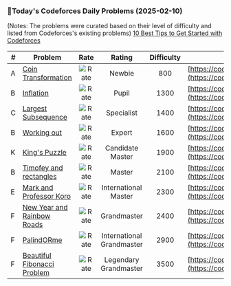 ### 🌟Today's Codeforces Daily Problems (2025-02-10)
(Notes: The problems were curated based on their level of difficulty and listed from Codeforces's existing problems)
[10 Best Tips to Get Started with Codeforces](https://github.com/ika9810/Codeforces-Daily-Problems/blob/main/10%20Best%20Tips%20to%20Get%20Started%20with%20Codeforces.md)

| # | Problem | Rate| Rating | Difficulty | Contest |
|---| ----- | :--------: | :----------: | :----------: | ---------- |
|A|[Coin Transformation](https://codeforces.com/contest/2043/problem/A)|![Rate](https://img.shields.io/badge/Newbie-800-lightgrey)|Newbie|800|[https://codeforces.com/contest/2043](https://codeforces.com/contest/2043)|
|B|[Inflation](https://codeforces.com/contest/1476/problem/B)|![Rate](https://img.shields.io/badge/Pupil-1300-brightgreen)|Pupil|1300|[https://codeforces.com/contest/1476](https://codeforces.com/contest/1476)|
|C|[Largest Subsequence](https://codeforces.com/contest/1905/problem/C)|![Rate](https://img.shields.io/badge/Specialist-1400-9cf)|Specialist|1400|[https://codeforces.com/contest/1905](https://codeforces.com/contest/1905)|
|B|[Working out](https://codeforces.com/contest/429/problem/B)|![Rate](https://img.shields.io/badge/Expert-1600-blue)|Expert|1600|[https://codeforces.com/contest/429](https://codeforces.com/contest/429)|
|K|[King's Puzzle](https://codeforces.com/contest/1773/problem/K)|![Rate](https://img.shields.io/badge/Candidate%20Master-1900-blueviolet)|Candidate Master|1900|[https://codeforces.com/contest/1773](https://codeforces.com/contest/1773)|
|B|[Timofey and rectangles](https://codeforces.com/contest/763/problem/B)|![Rate](https://img.shields.io/badge/Master-2100-orange)|Master|2100|[https://codeforces.com/contest/763](https://codeforces.com/contest/763)|
|E|[Mark and Professor Koro](https://codeforces.com/contest/1705/problem/E)|![Rate](https://img.shields.io/badge/International%20Master-2300-orange)|International Master|2300|[https://codeforces.com/contest/1705](https://codeforces.com/contest/1705)|
|F|[New Year and Rainbow Roads](https://codeforces.com/contest/908/problem/F)|![Rate](https://img.shields.io/badge/Grandmaster-2400-red)|Grandmaster|2400|[https://codeforces.com/contest/908](https://codeforces.com/contest/908)|
|F|[PalindORme](https://codeforces.com/contest/1605/problem/F)|![Rate](https://img.shields.io/badge/International%20Grandmaster-2900-red)|International Grandmaster|2900|[https://codeforces.com/contest/1605](https://codeforces.com/contest/1605)|
|F|[Beautiful Fibonacci Problem](https://codeforces.com/contest/1264/problem/F)|![Rate](https://img.shields.io/badge/Legendary%20Grandmaster-3500-red)|Legendary Grandmaster|3500|[https://codeforces.com/contest/1264](https://codeforces.com/contest/1264)|
